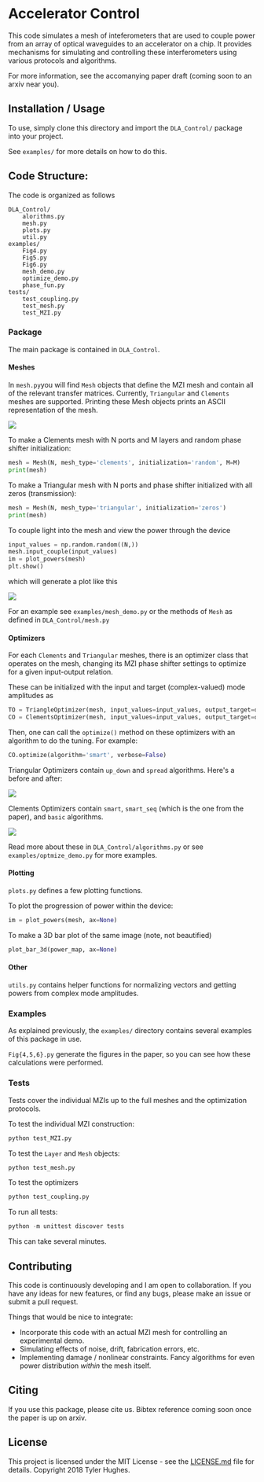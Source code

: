 # Accelerator Control

This code simulates a mesh of inteferometers that are used to couple power from an array of optical waveguides to an accelerator on a chip.  It provides mechanisms for simulating and controlling these interferometers using various protocols and algorithms.

For more information, see the accomanying paper draft (coming soon to an arxiv near you).

## Installation / Usage

To use, simply clone this directory and import the `DLA_Control/` package into your project.  

See `examples/` for more details on how to do this.

## Code Structure:
The code is organized as follows

    DLA_Control/
        alorithms.py
        mesh.py
        plots.py
        util.py
    examples/
        Fig4.py
        Fig5.py
        Fig6.py
        mesh_demo.py
        optimize_demo.py
        phase_fun.py
    tests/
        test_coupling.py
        test_mesh.py
        test_MZI.py

### Package
The main package is contained in `DLA_Control`.

#### Meshes
In `mesh.py`you will find `Mesh` objects that define the MZI mesh and contain all of the relevant transfer matrices.
Currently, `Triangular` and `Clements` meshes are supported.  Printing these Mesh objects prints an ASCII representation of the mesh.

![](img/ASCII.png)

To make a Clements mesh with N ports and M layers and random phase shifter initialization:
    
```python
mesh = Mesh(N, mesh_type='clements', initialization='random', M=M)
print(mesh)
```
    
To make a Triangular mesh with N ports and phase shifter initialized with all zeros (transmission):

```python
mesh = Mesh(N, mesh_type='triangular', initialization='zeros')
print(mesh)
```

To couple light into the mesh and view the power through the device
    
```python
input_values = np.random.random((N,))
mesh.input_couple(input_values)
im = plot_powers(mesh)
plt.show()
```

which will generate a plot like this

![](img/pow_spread.png)

For an example see `examples/mesh_demo.py` or the methods of `Mesh` as defined in `DLA_Control/mesh.py`

#### Optimizers

For each `Clements` and `Triangular` meshes, there is an optimizer class that operates on the mesh, changing its MZI phase shifter settings to optimize for a given input-output relation.

These can be initialized with the input and target (complex-valued) mode amplitudes as

```python
TO = TriangleOptimizer(mesh, input_values=input_values, output_target=output_target)
CO = ClementsOptimizer(mesh, input_values=input_values, output_target=output_target)
```

Then, one can call the `optimize()` method on these optimizers with an algorithm to do the tuning.  For example:

```python
CO.optimize(algorithm='smart', verbose=False)
```   

Triangular Optimizers contain `up_down` and `spread` algorithms.  Here's a before and after:

![](img/traingular.png)

Clements Optimizers contain `smart`, `smart_seq` (which is the one from the paper), and `basic` algorithms.

![](img/clements.png)

Read more about these in `DLA_Control/algorithms.py` or see `examples/optmize_demo.py` for more examples.

#### Plotting

`plots.py` defines a few plotting functions.

To plot the progression of power within the device:

```python
im = plot_powers(mesh, ax=None)
```

To make a 3D bar plot of the same image (note, not beautified)

```python
plot_bar_3d(power_map, ax=None)
```

#### Other

`utils.py` contains helper functions for normalizing vectors and getting powers from complex mode amplitudes.


### Examples

As explained previously, the `examples/` directory contains several examples of this package in use.

`Fig{4,5,6}.py` generate the figures in the paper, so you can see how these calculations were performed.


### Tests

Tests cover the individual MZIs up to the full meshes and the optimization protocols.  

To test the individual MZI construction:

```python
python test_MZI.py
```

To test the `Layer` and `Mesh` objects:

```python
python test_mesh.py
```

To test the optimizers

```python
python test_coupling.py
```

To run all tests:

```python
python -m unittest discover tests
```

This can take several minutes.


## Contributing

This code is continuously developing and I am open to collaboration.  If you have any ideas for new features, or find any bugs, please make an issue or submit a pull request. 

Things that would be nice to integrate:

-  Incorporate this code with an actual MZI mesh for controlling an experimental demo.
-  Simulating effects of noise, drift, fabrication errors, etc.
-  Implementing damage / nonlinear constraints.  Fancy algorithms for even power distribution *within* the mesh itself.

## Citing

If you use this package, please cite us.  Bibtex reference coming soon once the paper is up on arxiv.

## License

This project is licensed under the MIT License - see the [LICENSE.md](LICENSE.md) file for details. Copyright 2018 Tyler Hughes.
